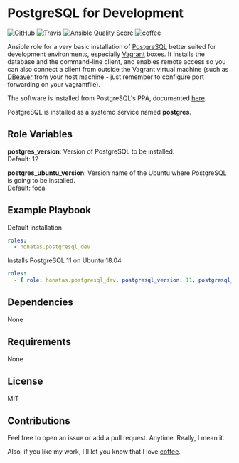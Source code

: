 PostgreSQL for Development
==========================

[![GitHub](https://img.shields.io/github/license/honatas/ansible-role-postgresql-dev?style=plastic)](https://github.com/Honatas/ansible-role-postgresql-dev/blob/master/LICENSE)
[![Travis](https://img.shields.io/travis/honatas/ansible-role-postgresql-dev?style=plastic)](https://travis-ci.org/Honatas/ansible-role-postgresql-dev "View the build status on Travis")
[![Ansible Quality Score](https://img.shields.io/ansible/quality/48294?style=plastic)](https://galaxy.ansible.com/honatas/postgresql_dev)
[![coffee](https://img.shields.io/badge/buy%20me%20a-coffee-orange?style=plastic)](https://ko-fi.com/honatas "Buy me a coffee")  

Ansible role for a very basic installation of [PostgreSQL](https://www.postgresql.org) better suited for development environments, especially [Vagrant](https://www.vagrantup.com) boxes. It installs the database and the command-line client, and enables remote access so you can also connect a client from outside the Vagrant virtual machine (such as [DBeaver](https://dbeaver.io/) from your host machine - just remember to configure port forwarding on your vagrantfile).  

The software is installed from PostgreSQL's PPA, documented [here](https://www.postgresql.org/download/linux/ubuntu/).  

PostgreSQL is installed as a systemd service named **postgres**.


Role Variables
--------------

**postgres_version**: Version of PostgreSQL to be installed.  
Default: 12  

**postgres_ubuntu_version**: Version name of the Ubuntu where PostgreSQL is going to be installed.  
Default: focal


Example Playbook
----------------

Default installation
```yaml
roles:
  - honatas.postgresql_dev
```

Installs PostgreSQL 11 on Ubuntu 18.04
```yaml
roles:
  - { role: honatas.postgresql_dev, postgresql_version: 11, postgresql_ubuntu_version: bionic }
```


Dependencies
------------

None

Requirements
------------

None

License
-------

MIT


Contributions
-------------

Feel free to open an issue or add a pull request. Anytime. Really, I mean it.  

Also, if you like my work, I'll let you know that I love [coffee](https://ko-fi.com/honatas).  
